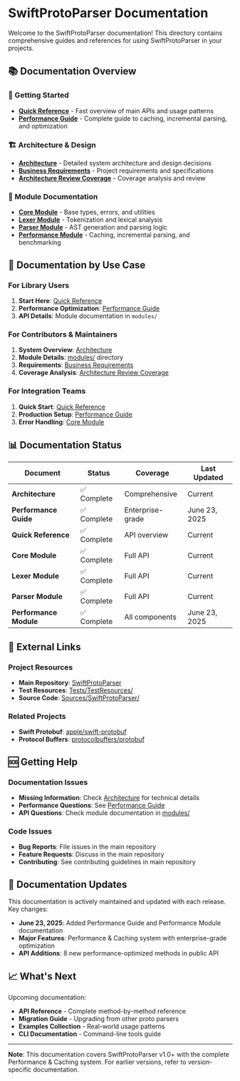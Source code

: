 # SwiftProtoParser Documentation

Welcome to the SwiftProtoParser documentation! This directory contains comprehensive guides and references for using SwiftProtoParser in your projects.

## 📚 Documentation Overview

### 🚀 Getting Started
- **[Quick Reference](QUICK_REFERENCE.md)** - Fast overview of main APIs and usage patterns
- **[Performance Guide](PERFORMANCE_GUIDE.md)** - Complete guide to caching, incremental parsing, and optimization

### 🏗️ Architecture & Design
- **[Architecture](ARCHITECTURE.md)** - Detailed system architecture and design decisions
- **[Business Requirements](BUSINESS_REQUIREMENTS.md)** - Project requirements and specifications
- **[Architecture Review Coverage](ARCHITECTURE_REVIEW_COVERAGE.md)** - Coverage analysis and review

### 🔧 Module Documentation
- **[Core Module](modules/CORE_MODULE.md)** - Base types, errors, and utilities
- **[Lexer Module](modules/LEXER_MODULE.md)** - Tokenization and lexical analysis
- **[Parser Module](modules/PARSER_MODULE.md)** - AST generation and parsing logic
- **[Performance Module](modules/PERFORMANCE_MODULE.md)** - Caching, incremental parsing, and benchmarking

## 🎯 Documentation by Use Case

### For Library Users
1. **Start Here**: [Quick Reference](QUICK_REFERENCE.md)
2. **Performance Optimization**: [Performance Guide](PERFORMANCE_GUIDE.md)
3. **API Details**: Module documentation in `modules/`

### For Contributors & Maintainers
1. **System Overview**: [Architecture](ARCHITECTURE.md) 
2. **Module Details**: [modules/](modules/) directory
3. **Requirements**: [Business Requirements](BUSINESS_REQUIREMENTS.md)
4. **Coverage Analysis**: [Architecture Review Coverage](ARCHITECTURE_REVIEW_COVERAGE.md)

### For Integration Teams
1. **Quick Start**: [Quick Reference](QUICK_REFERENCE.md)
2. **Production Setup**: [Performance Guide](PERFORMANCE_GUIDE.md)
3. **Error Handling**: [Core Module](modules/CORE_MODULE.md)

## 📊 Documentation Status

| Document | Status | Coverage | Last Updated |
|----------|--------|----------|--------------|
| **Architecture** | ✅ Complete | Comprehensive | Current |
| **Performance Guide** | ✅ Complete | Enterprise-grade | June 23, 2025 |
| **Quick Reference** | ✅ Complete | API overview | Current |
| **Core Module** | ✅ Complete | Full API | Current |
| **Lexer Module** | ✅ Complete | Full API | Current |  
| **Parser Module** | ✅ Complete | Full API | Current |
| **Performance Module** | ✅ Complete | All components | June 23, 2025 |

## 🔗 External Links

### Project Resources
- **Main Repository**: [SwiftProtoParser](../../)
- **Test Resources**: [Tests/TestResources/](../../Tests/TestResources/)
- **Source Code**: [Sources/SwiftProtoParser/](../../Sources/SwiftProtoParser/)

### Related Projects
- **Swift Protobuf**: [apple/swift-protobuf](https://github.com/apple/swift-protobuf)
- **Protocol Buffers**: [protocolbuffers/protobuf](https://github.com/protocolbuffers/protobuf)

## 🆘 Getting Help

### Documentation Issues
- **Missing Information**: Check [Architecture](ARCHITECTURE.md) for technical details
- **Performance Questions**: See [Performance Guide](PERFORMANCE_GUIDE.md)
- **API Questions**: Check module documentation in [modules/](modules/)

### Code Issues
- **Bug Reports**: File issues in the main repository
- **Feature Requests**: Discuss in the main repository
- **Contributing**: See contributing guidelines in main repository

## 🔄 Documentation Updates

This documentation is actively maintained and updated with each release. Key changes:

- **June 23, 2025**: Added Performance Guide and Performance Module documentation
- **Major Features**: Performance & Caching system with enterprise-grade optimization
- **API Additions**: 8 new performance-optimized methods in public API

## 📈 What's Next

Upcoming documentation:
- **API Reference** - Complete method-by-method reference
- **Migration Guide** - Upgrading from other proto parsers
- **Examples Collection** - Real-world usage patterns
- **CLI Documentation** - Command-line tools guide

---

**Note**: This documentation covers SwiftProtoParser v1.0+ with the complete Performance & Caching system. For earlier versions, refer to version-specific documentation.
